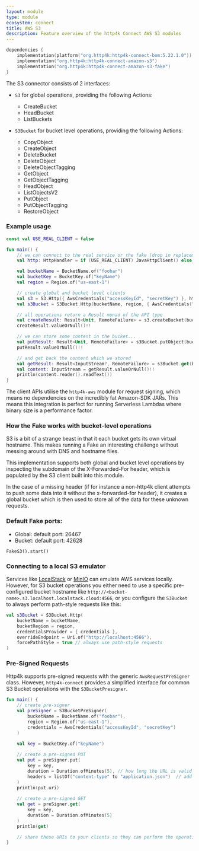 ```yaml
---
layout: module
type: module
ecosystem: connect
title: AWS S3
description: Feature overview of the http4k Connect AWS S3 modules
---
```


```kotlin
dependencies {
    implementation(platform("org.http4k:http4k-connect-bom:5.22.1.0"))
    implementation("org.http4k:http4k-connect-amazon-s3")
    implementation("org.http4k:http4k-connect-amazon-s3-fake")
}
```


The S3 connector consists of 2 interfaces:

- `S3` for global operations, providing the following Actions:

    * CreateBucket
    * HeadBucket
    * ListBuckets

- `S3Bucket` for bucket level operations, providing the following Actions:

    * CopyObject
    * CreateObject
    * DeleteBucket
    * DeleteObject
    * DeleteObjectTagging
    * GetObject
    * GetObjectTagging
    * HeadObject
    * ListObjectsV2
    * PutObject
    * PutObjectTagging
    * RestoreObject

### Example usage

```kotlin
const val USE_REAL_CLIENT = false

fun main() {
    // we can connect to the real service or the fake (drop in replacement)
    val http: HttpHandler = if (USE_REAL_CLIENT) JavaHttpClient() else FakeS3()

    val bucketName = BucketName.of("foobar")
    val bucketKey = BucketKey.of("keyName")
    val region = Region.of("us-east-1")

    // create global and bucket level clients
    val s3 = S3.Http({ AwsCredentials("accessKeyId", "secretKey") }, http.debug())
    val s3Bucket = S3Bucket.Http(bucketName, region, { AwsCredentials("accessKeyId", "secretKey") }, http.debug())

    // all operations return a Result monad of the API type
    val createResult: Result<Unit, RemoteFailure> = s3.createBucket(bucketName, region)
    createResult.valueOrNull()!!

    // we can store some content in the bucket...
    val putResult: Result<Unit, RemoteFailure> = s3Bucket.putObject(bucketKey, "hellothere".byteInputStream())
    putResult.valueOrNull()!!

    // and get back the content which we stored
    val getResult: Result<InputStream?, RemoteFailure> = s3Bucket.get(bucketKey)
    val content: InputStream = getResult.valueOrNull()!!
    println(content.reader().readText())
}
```

The client APIs utilise the `http4k-aws` module for request signing, which means no dependencies on the incredibly fat
Amazon-SDK JARs. This means this integration is perfect for running Serverless Lambdas where binary size is a
performance factor.

### How the Fake works with bucket-level operations

S3 is a bit of a strange beast in that it each bucket gets its own virtual hostname. This makes running a Fake an
interesting challenge without messing around with DNS and hostname files.

This implementation supports both global and bucket level operations by inspecting the subdomain of the X-Forwarded-For
header, which is populated by the S3 client built into this module.

In the case of a missing header (if for instance a non-http4k client attempts to push some data into it without the
x-forwarded-for header), it creates a global bucket which is then used to store all of the data for these unknown
requests.

### Default Fake ports:

- Global: default port: 26467
- Bucket: default port: 42628

```
FakeS3().start()
```

### Connecting to a local S3 emulator

Services like [LocalStack](https://docs.localstack.cloud/user-guide/aws/s3/) or
[MinIO](https://min.io/docs/minio/container/index.html) can emulate AWS services locally.
However, for S3 bucket operations you either need to use a specific pre-configured bucket hostname 
like `http://<bucket-name>.s3.localhost.localstack.cloud:4566`, or you configure the `S3Bucket` to always 
perform path-style requests like this:

```kotlin
val s3Bucket = S3Bucket.Http(
    bucketName = bucketName, 
    bucketRegion = region,
    credentialsProvider = { credentials },
    overrideEndpoint = Uri.of("http://localhost:4566"),
    forcePathStyle = true // always use path-style requests
)
```

### Pre-Signed Requests

Http4k supports pre-signed requests with the generic `AwsRequestPreSigner` class.
However, `http4k-connect` provides a simplified interface for common S3 Bucket operations with the `S3BucketPresigner`.

```kotlin
fun main() {    
    // create pre-signer
    val preSigner = S3BucketPreSigner(
        bucketName = BucketName.of("foobar"),
        region = Region.of("us-east-1"),
        credentials = AwsCredentials("accessKeyId", "secretKey")
    )

    val key = BucketKey.of("keyName")
    
    // create a pre-signed PUT
    val put = preSigner.put(
        key = key,
        duration = Duration.ofMinutes(5), // how long the URL is valid for
        headers = listOf("content-type" to "application.json")  // add optional signed headers
    )
    println(put.uri)
    
    // create a pre-signed GET
    val get = preSigner.get(
        key = key,
        duration = Duration.ofMinutes(5)
    )
    println(get)

    // share these URIs to your clients so they can perform the operations without credentials
}
```
